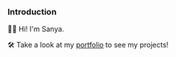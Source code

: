 ### Introduction

🖐🏼 Hi! I'm Sanya.

🛠️ Take a look at my [portfolio](https://github.com/SanyaGubrani/Portfolio) to see my projects!

